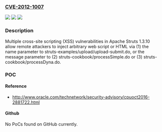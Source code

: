 ### [CVE-2012-1007](https://cve.mitre.org/cgi-bin/cvename.cgi?name=CVE-2012-1007)
![](https://img.shields.io/static/v1?label=Product&message=n%2Fa&color=blue)
![](https://img.shields.io/static/v1?label=Version&message=n%2Fa&color=blue)
![](https://img.shields.io/static/v1?label=Vulnerability&message=n%2Fa&color=brighgreen)

### Description

Multiple cross-site scripting (XSS) vulnerabilities in Apache Struts 1.3.10 allow remote attackers to inject arbitrary web script or HTML via (1) the name parameter to struts-examples/upload/upload-submit.do, or the message parameter to (2) struts-cookbook/processSimple.do or (3) struts-cookbook/processDyna.do.

### POC

#### Reference
- http://www.oracle.com/technetwork/security-advisory/cpuoct2016-2881722.html

#### Github
No PoCs found on GitHub currently.

